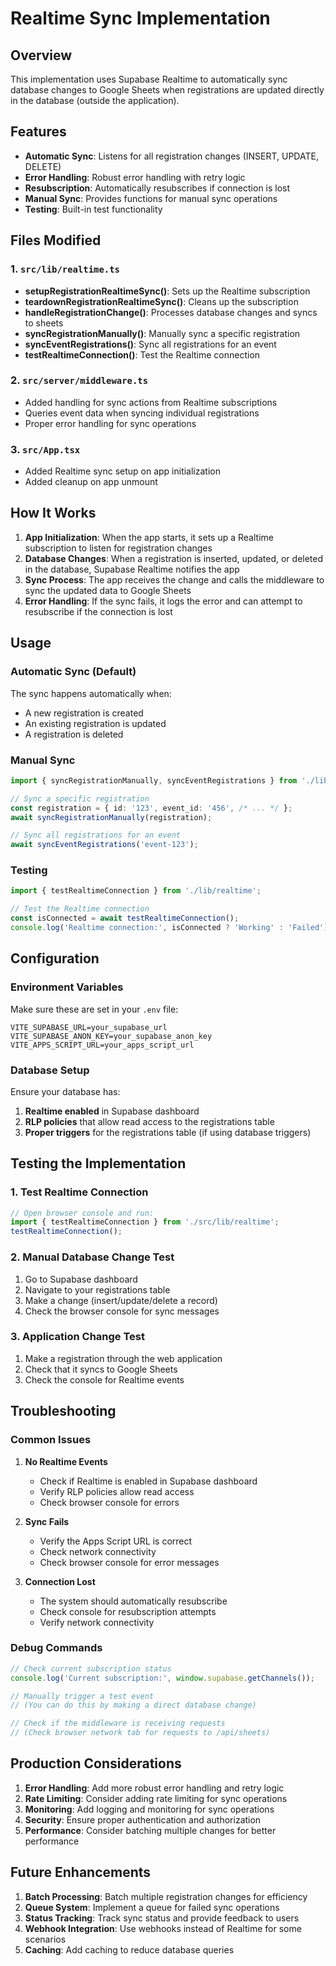 # Realtime Sync Implementation

## Overview
This implementation uses Supabase Realtime to automatically sync database changes to Google Sheets when registrations are updated directly in the database (outside the application).

## Features
- **Automatic Sync**: Listens for all registration changes (INSERT, UPDATE, DELETE)
- **Error Handling**: Robust error handling with retry logic
- **Resubscription**: Automatically resubscribes if connection is lost
- **Manual Sync**: Provides functions for manual sync operations
- **Testing**: Built-in test functionality

## Files Modified

### 1. `src/lib/realtime.ts`
- **setupRegistrationRealtimeSync()**: Sets up the Realtime subscription
- **teardownRegistrationRealtimeSync()**: Cleans up the subscription
- **handleRegistrationChange()**: Processes database changes and syncs to sheets
- **syncRegistrationManually()**: Manually sync a specific registration
- **syncEventRegistrations()**: Sync all registrations for an event
- **testRealtimeConnection()**: Test the Realtime connection

### 2. `src/server/middleware.ts`
- Added handling for sync actions from Realtime subscriptions
- Queries event data when syncing individual registrations
- Proper error handling for sync operations

### 3. `src/App.tsx`
- Added Realtime sync setup on app initialization
- Added cleanup on app unmount

## How It Works

1. **App Initialization**: When the app starts, it sets up a Realtime subscription to listen for registration changes
2. **Database Changes**: When a registration is inserted, updated, or deleted in the database, Supabase Realtime notifies the app
3. **Sync Process**: The app receives the change and calls the middleware to sync the updated data to Google Sheets
4. **Error Handling**: If the sync fails, it logs the error and can attempt to resubscribe if the connection is lost

## Usage

### Automatic Sync (Default)
The sync happens automatically when:
- A new registration is created
- An existing registration is updated
- A registration is deleted

### Manual Sync
```typescript
import { syncRegistrationManually, syncEventRegistrations } from './lib/realtime';

// Sync a specific registration
const registration = { id: '123', event_id: '456', /* ... */ };
await syncRegistrationManually(registration);

// Sync all registrations for an event
await syncEventRegistrations('event-123');
```

### Testing
```typescript
import { testRealtimeConnection } from './lib/realtime';

// Test the Realtime connection
const isConnected = await testRealtimeConnection();
console.log('Realtime connection:', isConnected ? 'Working' : 'Failed');
```

## Configuration

### Environment Variables
Make sure these are set in your `.env` file:
```
VITE_SUPABASE_URL=your_supabase_url
VITE_SUPABASE_ANON_KEY=your_supabase_anon_key
VITE_APPS_SCRIPT_URL=your_apps_script_url
```

### Database Setup
Ensure your database has:
1. **Realtime enabled** in Supabase dashboard
2. **RLP policies** that allow read access to the registrations table
3. **Proper triggers** for the registrations table (if using database triggers)

## Testing the Implementation

### 1. Test Realtime Connection
```typescript
// Open browser console and run:
import { testRealtimeConnection } from './src/lib/realtime';
testRealtimeConnection();
```

### 2. Manual Database Change Test
1. Go to Supabase dashboard
2. Navigate to your registrations table
3. Make a change (insert/update/delete a record)
4. Check the browser console for sync messages

### 3. Application Change Test
1. Make a registration through the web application
2. Check that it syncs to Google Sheets
3. Check the console for Realtime events

## Troubleshooting

### Common Issues

1. **No Realtime Events**
   - Check if Realtime is enabled in Supabase dashboard
   - Verify RLP policies allow read access
   - Check browser console for errors

2. **Sync Fails**
   - Verify the Apps Script URL is correct
   - Check network connectivity
   - Check browser console for error messages

3. **Connection Lost**
   - The system should automatically resubscribe
   - Check console for resubscription attempts
   - Verify network connectivity

### Debug Commands
```typescript
// Check current subscription status
console.log('Current subscription:', window.supabase.getChannels());

// Manually trigger a test event
// (You can do this by making a direct database change)

// Check if the middleware is receiving requests
// (Check browser network tab for requests to /api/sheets)
```

## Production Considerations

1. **Error Handling**: Add more robust error handling and retry logic
2. **Rate Limiting**: Consider adding rate limiting for sync operations
3. **Monitoring**: Add logging and monitoring for sync operations
4. **Security**: Ensure proper authentication and authorization
5. **Performance**: Consider batching multiple changes for better performance

## Future Enhancements

1. **Batch Processing**: Batch multiple registration changes for efficiency
2. **Queue System**: Implement a queue for failed sync operations
3. **Status Tracking**: Track sync status and provide feedback to users
4. **Webhook Integration**: Use webhooks instead of Realtime for some scenarios
5. **Caching**: Add caching to reduce database queries